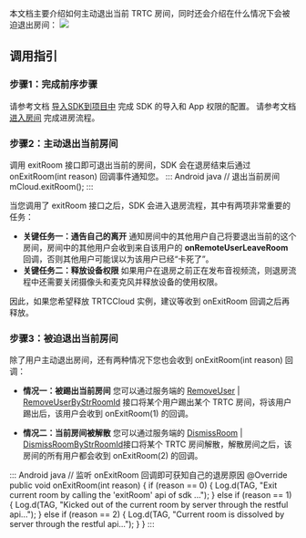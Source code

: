 本文档主要介绍如何主动退出当前 TRTC 房间，同时还会介绍在什么情况下会被迫退出房间：
![](https://qcloudimg.tencent-cloud.cn/raw/b155aaff08a5baaaecaaa14a4f2229cc.png)

## 调用指引

### 步骤1：完成前序步骤

请参考文档 [导入SDK到项目中](https://cloud.tencent.com/document/product/647/32173) 完成 SDK 的导入和 App 权限的配置。
请参考文档 [进入房间](https://cloud.tencent.com/document/product/647/32173) 完成进房流程。

### 步骤2：主动退出当前房间
调用 exitRoom 接口即可退出当前的房间，SDK 会在退房结束后通过 onExitRoom(int reason) 回调事件通知您。
<dx-codeblock>
::: Android  java 
// 退出当前房间
mCloud.exitRoom();
:::
</dx-codeblock>

当您调用了 exitRoom 接口之后，SDK 会进入退房流程，其中有两项非常重要的任务：
- **关键任务一：通告自己的离开**
通知房间中的其他用户自己将要退出当前的这个房间，房间中的其他用户会收到来自该用户的 **onRemoteUserLeaveRoom** 回调，否则其他用户可能误以为该用户已经“卡死了”。
- **关键任务二：释放设备权限**
如果用户在退房之前正在发布音视频流，则退房流程中还需要关闭摄像头和麦克风并释放设备的使用权限。

因此，如果您希望释放 TRTCCloud 实例，建议等收到 onExitRoom 回调之后再释放。


### 步骤3：被迫退出当前房间
除了用户主动退出房间，还有两种情况下您也会收到 onExitRoom(int reason) 回调：
- **情况一：被踢出当前房间**
您可以通过服务端的 [RemoveUser](https://cloud.tencent.com/document/api/647/40496) | [RemoveUserByStrRoomId](https://cloud.tencent.com/document/api/647/50426) 接口将某个用户踢出某个 TRTC 房间，将该用户踢出后，该用户会收到 onExitRoom(1) 的回调。

- **情况二：当前房间被解散**
您可以通过服务端的 [DismissRoom](https://cloud.tencent.com/document/api/647/50089) | [DismissRoomByStrRoomId](https://cloud.tencent.com/document/api/647/37088)接口将某个 TRTC 房间解散，解散房间之后，该房间的所有用户都会收到 onExitRoom(2) 的回调。


<dx-codeblock>
::: Android  java 
// 监听 onExitRoom 回调即可获知自己的退房原因 
@Override
public void onExitRoom(int reason) {
    if (reason == 0) {
        Log.d(TAG, "Exit current room by calling the 'exitRoom' api of sdk ...");
    } else if (reason == 1) {
        Log.d(TAG, "Kicked out of the current room by server through the restful api...");
    } else if (reason == 2) {
        Log.d(TAG, "Current room is dissolved by server through the restful api...");
    }
}
:::
</dx-codeblock>
